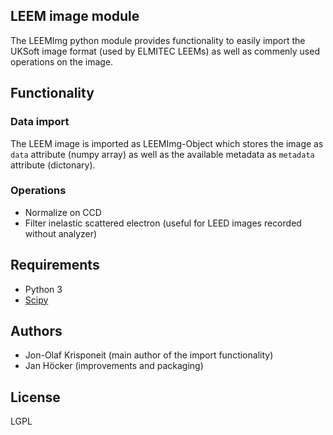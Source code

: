 ## LEEM image module
The LEEMImg python module provides functionality to easily import the UKSoft
image format (used by ELMITEC LEEMs) as well as commenly used operations on the
image.

## Functionality
### Data import
The LEEM image is imported as LEEMImg-Object which stores the image as `data`
attribute (numpy array) as well as the available metadata as `metadata`
attribute (dictonary).

### Operations
- Normalize on CCD
- Filter inelastic scattered electron (useful for LEED images recorded without analyzer)

## Requirements
- Python 3
- [Scipy](https://www.scipy.org)

## Authors
- Jon-Olaf Krisponeit (main author of the import functionality)
- Jan Höcker (improvements and packaging)

## License
LGPL
